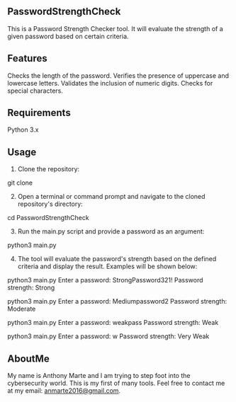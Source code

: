 ## PasswordStrengthCheck

This is a Password Strength Checker tool. It will evaluate the strength of a given password based on certain criteria.

## Features

Checks the length of the password.
Verifies the presence of uppercase and lowercase letters.
Validates the inclusion of numeric digits.
Checks for special characters.

## Requirements

Python 3.x

## Usage

1. Clone the repository:

git clone <repository-url>

2. Open a terminal or command prompt and navigate to the cloned repository's directory:

cd PasswordStrengthCheck

3. Run the main.py script and provide a password as an argument:

python3 main.py


4. The tool will evaluate the password's strength based on the defined criteria and display the result. Examples will be shown below:

python3 main.py
Enter a password: StrongPassword321!
Password strength: Strong

python3 main.py
Enter a password: Mediumpassword2
Password strength: Moderate

python3 main.py
Enter a password: weakpass
Password strength: Weak

python3 main.py
Enter a password: w
Password strength: Very Weak

## AboutMe

My name is Anthony Marte and I am trying to step foot into the cybersecurity world. This is my first of many tools. Feel free to contact me at my email: anmarte2016@gmail.com.
